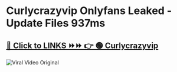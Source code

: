 
 # Curlycrazyvip Onlyfans Leaked - Update Files 937ms

## <h2><a href="https://clipsfans.com/Curlycrazyvip&ref=git">🔗 Click to LINKS ⏩⏩ 👉 🟢 Curlycrazyvip </a></h2>

<a href="https://clipsfans.com/Curlycrazyvip&ref=git" rel="nofollow" data-target="animated-image.originalLink"><img src="https://i.ibb.co.com/xMMVF88/686577567.gif" alt="Viral Video Original" style="max-width: 100%; display: inline-block;" data-target="animated-image.originalImage"></a>


